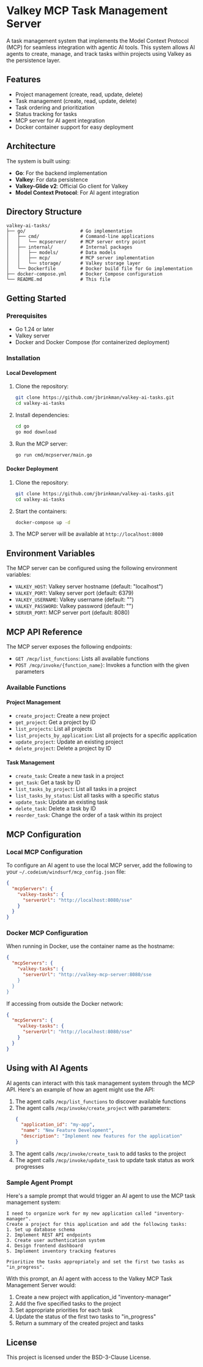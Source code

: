 # Valkey MCP Task Management Server

A task management system that implements the Model Context Protocol (MCP) for seamless integration with agentic AI tools. This system allows AI agents to create, manage, and track tasks within projects using Valkey as the persistence layer.

## Features

- Project management (create, read, update, delete)
- Task management (create, read, update, delete)
- Task ordering and prioritization
- Status tracking for tasks
- MCP server for AI agent integration
- Docker container support for easy deployment

## Architecture

The system is built using:

- **Go**: For the backend implementation
- **Valkey**: For data persistence
- **Valkey-Glide v2**: Official Go client for Valkey
- **Model Context Protocol**: For AI agent integration

## Directory Structure

```
valkey-ai-tasks/
├── go/                    # Go implementation
│   ├── cmd/               # Command-line applications
│   │   └── mcpserver/     # MCP server entry point
│   ├── internal/          # Internal packages
│   │   ├── models/        # Data models
│   │   ├── mcp/           # MCP server implementation
│   │   └── storage/       # Valkey storage layer
│   └── Dockerfile         # Docker build file for Go implementation
├── docker-compose.yml     # Docker Compose configuration
└── README.md              # This file
```

## Getting Started

### Prerequisites

- Go 1.24 or later
- Valkey server
- Docker and Docker Compose (for containerized deployment)

### Installation

#### Local Development

1. Clone the repository:
   ```bash
   git clone https://github.com/jbrinkman/valkey-ai-tasks.git
   cd valkey-ai-tasks
   ```

2. Install dependencies:
   ```bash
   cd go
   go mod download
   ```

3. Run the MCP server:
   ```bash
   go run cmd/mcpserver/main.go
   ```

#### Docker Deployment

1. Clone the repository:
   ```bash
   git clone https://github.com/jbrinkman/valkey-ai-tasks.git
   cd valkey-ai-tasks
   ```

2. Start the containers:
   ```bash
   docker-compose up -d
   ```

3. The MCP server will be available at `http://localhost:8080`

## Environment Variables

The MCP server can be configured using the following environment variables:

- `VALKEY_HOST`: Valkey server hostname (default: "localhost")
- `VALKEY_PORT`: Valkey server port (default: 6379)
- `VALKEY_USERNAME`: Valkey username (default: "")
- `VALKEY_PASSWORD`: Valkey password (default: "")
- `SERVER_PORT`: MCP server port (default: 8080)

## MCP API Reference

The MCP server exposes the following endpoints:

- `GET /mcp/list_functions`: Lists all available functions
- `POST /mcp/invoke/{function_name}`: Invokes a function with the given parameters

### Available Functions

#### Project Management

- `create_project`: Create a new project
- `get_project`: Get a project by ID
- `list_projects`: List all projects
- `list_projects_by_application`: List all projects for a specific application
- `update_project`: Update an existing project
- `delete_project`: Delete a project by ID

#### Task Management

- `create_task`: Create a new task in a project
- `get_task`: Get a task by ID
- `list_tasks_by_project`: List all tasks in a project
- `list_tasks_by_status`: List all tasks with a specific status
- `update_task`: Update an existing task
- `delete_task`: Delete a task by ID
- `reorder_task`: Change the order of a task within its project

## MCP Configuration

### Local MCP Configuration

To configure an AI agent to use the local MCP server, add the following to your `~/.codeium/windsurf/mcp_config.json` file:

```json
{
  "mcpServers": {
    "valkey-tasks": {
      "serverUrl": "http://localhost:8080/sse"
    }
  }
}
```

### Docker MCP Configuration

When running in Docker, use the container name as the hostname:

```json
{
  "mcpServers": {
    "valkey-tasks": {
      "serverUrl": "http://valkey-mcp-server:8080/sse
    }
  }
}
```

If accessing from outside the Docker network:

```json
{
  "mcpServers": {
    "valkey-tasks": {
      "serverUrl": "http://localhost:8080/sse"
    }
  }
}
```

## Using with AI Agents

AI agents can interact with this task management system through the MCP API. Here's an example of how an agent might use the API:

1. The agent calls `/mcp/list_functions` to discover available functions
2. The agent calls `/mcp/invoke/create_project` with parameters:
   ```json
   {
     "application_id": "my-app",
     "name": "New Feature Development",
     "description": "Implement new features for the application"
   }
   ```
3. The agent calls `/mcp/invoke/create_task` to add tasks to the project
4. The agent calls `/mcp/invoke/update_task` to update task status as work progresses

### Sample Agent Prompt

Here's a sample prompt that would trigger an AI agent to use the MCP task management system:

```
I need to organize work for my new application called "inventory-manager". 
Create a project for this application and add the following tasks:
1. Set up database schema
2. Implement REST API endpoints
3. Create user authentication system
4. Design frontend dashboard
5. Implement inventory tracking features

Prioritize the tasks appropriately and set the first two tasks as "in_progress".
```

With this prompt, an AI agent with access to the Valkey MCP Task Management Server would:
1. Create a new project with application_id "inventory-manager"
2. Add the five specified tasks to the project
3. Set appropriate priorities for each task
4. Update the status of the first two tasks to "in_progress"
5. Return a summary of the created project and tasks

## License

This project is licensed under the BSD-3-Clause License.

